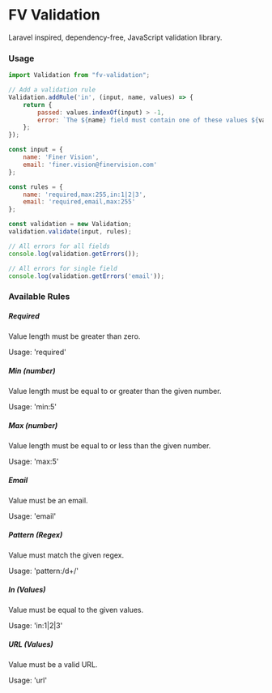 # FV Validation

Laravel inspired, dependency-free, JavaScript validation library.

### Usage

```js
import Validation from "fv-validation";

// Add a validation rule
Validation.addRule('in', (input, name, values) => {
    return {
        passed: values.indexOf(input) > -1,
        error: `The ${name} field must contain one of these values ${values.join(',')}`
    };
});

const input = {
    name: 'Finer Vision',
    email: 'finer.vision@finervision.com'
};

const rules = {
    name: 'required,max:255,in:1|2|3',
    email: 'required,email,max:255'
};

const validation = new Validation;
validation.validate(input, rules);

// All errors for all fields
console.log(validation.getErrors());

// All errors for single field
console.log(validation.getErrors('email'));
```

### Available Rules

##### Required
Value length must be greater than zero.

Usage: 'required'

##### Min (number)
Value length must be equal to or greater than the given number.

Usage: 'min:5'

##### Max (number)
Value length must be equal to or less than the given number.

Usage: 'max:5'

##### Email
Value must be an email.

Usage: 'email'

##### Pattern (Regex)
Value must match the given regex.

Usage: 'pattern:/d+/'

##### In (Values)
Value must be equal to the given values.

Usage: 'in:1|2|3'

##### URL (Values)
Value must be a valid URL.

Usage: 'url'
